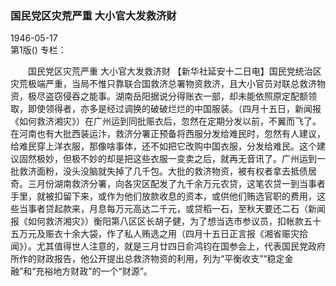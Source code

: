 ### 国民党区灾荒严重  大小官大发救济财  

1946-05-17  
第1版()
专栏：

　　国民党区灾荒严重
    大小官大发救济财
    【新华社延安十二日电】国民党统治区灾荒极端严重，当局不惟只靠联合国救济总署物资救济，且大小官员对联总救济物资，极尽盗窃侵吞之能事。湖南岳阳据说分得账衣一部，却未能依照原定配额领取，即使领得者，亦多是经过调换的破破烂烂的中国服装。（四月十五日，新闻报《如何救济湘灾》）在广州运到同批赈衣后，忽然在定期分发以前，不翼而飞了。在河南也有大批西装运汴，救济分署正预备将西服分发给难民时，忽然有人建议，给难民穿上洋衣服，那像啥事体，还不如把它改购中国衣服，分发给难民。这个建议固然极妙，但极不妙的却是把这些衣服一变卖之后，就再无音讯了。广州运到一批救济面粉，没头没脑就失掉了几千包。大批的救济物资，被有权者拿去抵债居奇。三月份湖南救济分署，向各灾区配发了九千余万元农贷，这笔农贷一到当事者手里，就被扣留下来，或作为他们放款收息的资本，或供他们贿选官职的费用，这些当事者贷起款来，月息每万元高达二千元，或贷稻一石，至秋天要还二石（新闻报《如何救济湘灾》）衡阳第八区区长胡子健，为了想当选市参议员，扣帐款五十五万元及赈衣十余大袋，作了私人贿选之用（四月十五日正言报《湘省赈灾拾闻》）。尤其值得世人注意的，就是三月廿四日俞鸿钧在国参会上，代表国民党政府所作的财政报告，他公开提出总救济物资的利用，列为“平衡收支”“稳定金融”和“充裕地方财政”的一个“财源”。  

